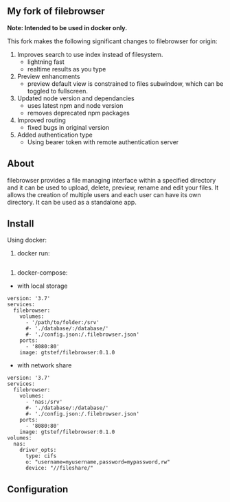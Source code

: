 ## My fork of filebrowser

**Note: Intended to be used in docker only.**

This fork makes the following significant changes to filebrowser for origin:

 1. Improves search to use index instead of filesystem.
    - lightning fast
    - realtime results as you type
 1. Preview enhancments
    - preview default view is constrained to files subwindow,
    which can be toggled to fullscreen.
 1. Updated node version and dependancies
    - uses latest npm and node version
    - removes deprecated npm packages
 1. Improved routing
    - fixed bugs in original version
 1. Added authentication type
    - Using bearer token with remote authentication server

## About

filebrowser provides a file managing interface within a specified directory and it can be used to upload, delete, preview, rename and edit your files. It allows the creation of multiple users and each user can have its own directory. It can be used as a standalone app.

## Install

Using docker:

1. docker run: 

```
```

1. docker-compose:

  - with local storage

```
version: '3.7'
services:
  filebrowser:
    volumes:
      - '/path/to/folder:/srv'
      #- './database/:/database/'
      #- './config.json:/.filebrowser.json'
    ports:
      - '8080:80'
    image: gtstef/filebrowser:0.1.0
```

  - with network share

```
version: '3.7'
services:
  filebrowser:
    volumes:
      - 'nas:/srv'
      #- './database/:/database/' 
      #- './config.json:/.filebrowser.json'
    ports:
      - '8080:80'
    image: gtstef/filebrowser:0.1.0
volumes:
  nas:
    driver_opts:
      type: cifs
      o: "username=myusername,password=mypassword,rw"
      device: "//fileshare/"
```

## Configuration

